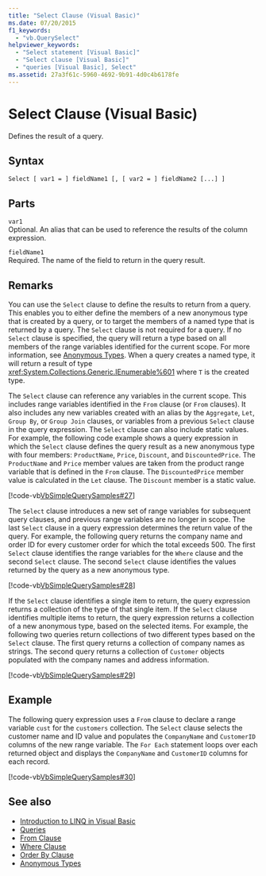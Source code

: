 ```yaml
---
title: "Select Clause (Visual Basic)"
ms.date: 07/20/2015
f1_keywords: 
  - "vb.QuerySelect"
helpviewer_keywords: 
  - "Select statement [Visual Basic]"
  - "Select clause [Visual Basic]"
  - "queries [Visual Basic], Select"
ms.assetid: 27a3f61c-5960-4692-9b91-4d0c4b6178fe
---
```

# Select Clause (Visual Basic)
Defines the result of a query.  
  
## Syntax  
  
```  
Select [ var1 = ] fieldName1 [, [ var2 = ] fieldName2 [...] ]  
```  
  
## Parts  
 `var1`  
 Optional. An alias that can be used to reference the results of the column expression.  
  
 `fieldName1`  
 Required. The name of the field to return in the query result.  
  
## Remarks  
 You can use the `Select` clause to define the results to return from a query. This enables you to either define the members of a new anonymous type that is created by a query, or to target the members of a named type that is returned by a query. The `Select` clause is not required for a query. If no `Select` clause is specified, the query will return a type based on all members of the range variables identified for the current scope. For more information, see [Anonymous Types](../../../visual-basic/programming-guide/language-features/objects-and-classes/anonymous-types.md). When a query creates a named type, it will return a result of type <xref:System.Collections.Generic.IEnumerable%601> where `T` is the created type.  
  
 The `Select` clause can reference any variables in the current scope. This includes range variables identified in the `From` clause (or `From` clauses). It also includes any new variables created with an alias by the `Aggregate`, `Let`, `Group By`, or `Group Join` clauses, or variables from a previous `Select` clause in the query expression. The `Select` clause can also include static values. For example, the following code example shows a query expression in which the `Select` clause defines the query result as a new anonymous type with four members: `ProductName`, `Price`, `Discount`, and `DiscountedPrice`. The `ProductName` and `Price` member values are taken from the product range variable that is defined in the `From` clause. The `DiscountedPrice` member value is calculated in the `Let` clause. The `Discount` member is a static value.  
  
 [!code-vb[VbSimpleQuerySamples#27](~/samples/snippets/visualbasic/VS_Snippets_VBCSharp/VbSimpleQuerySamples/VB/QuerySamples1.vb#27)]  
  
 The `Select` clause introduces a new set of range variables for subsequent query clauses, and previous range variables are no longer in scope. The last `Select` clause in a query expression determines the return value of the query. For example, the following query returns the company name and order ID for every customer order for which the total exceeds 500. The first `Select` clause identifies the range variables for the `Where` clause and the second `Select` clause. The second `Select` clause identifies the values returned by the query as a new anonymous type.  
  
 [!code-vb[VbSimpleQuerySamples#28](~/samples/snippets/visualbasic/VS_Snippets_VBCSharp/VbSimpleQuerySamples/VB/QuerySamples1.vb#28)]  
  
 If the `Select` clause identifies a single item to return, the query expression returns a collection of the type of that single item. If the `Select` clause identifies multiple items to return, the query expression returns a collection of a new anonymous type, based on the selected items. For example, the following two queries return collections of two different types based on the `Select` clause. The first query returns a collection of company names as strings. The second query returns a collection of `Customer` objects populated with the company names and address information.  
  
 [!code-vb[VbSimpleQuerySamples#29](~/samples/snippets/visualbasic/VS_Snippets_VBCSharp/VbSimpleQuerySamples/VB/QuerySamples1.vb#29)]  
  
## Example  
 The following query expression uses a `From` clause to declare a range variable `cust` for the `customers` collection. The `Select` clause selects the customer name and ID value and populates the `CompanyName` and `CustomerID` columns of the new range variable. The `For Each` statement loops over each returned object and displays the `CompanyName` and `CustomerID` columns for each record.  
  
 [!code-vb[VbSimpleQuerySamples#30](~/samples/snippets/visualbasic/VS_Snippets_VBCSharp/VbSimpleQuerySamples/VB/QuerySamples1.vb#30)]  
  
## See also
- [Introduction to LINQ in Visual Basic](../../../visual-basic/programming-guide/language-features/linq/introduction-to-linq.md)
- [Queries](../../../visual-basic/language-reference/queries/index.md)
- [From Clause](../../../visual-basic/language-reference/queries/from-clause.md)
- [Where Clause](../../../visual-basic/language-reference/queries/where-clause.md)
- [Order By Clause](../../../visual-basic/language-reference/queries/order-by-clause.md)
- [Anonymous Types](../../../visual-basic/programming-guide/language-features/objects-and-classes/anonymous-types.md)
